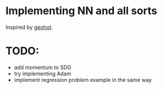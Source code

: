 # Implementing NN and all sorts 

Inspired by [geohot](https://www.youtube.com/watch?v=JRlyw6LO5qo).

# TODO:
- add momentum to SDG
- try implementing Adam
- implement regression problem example in the same way 

